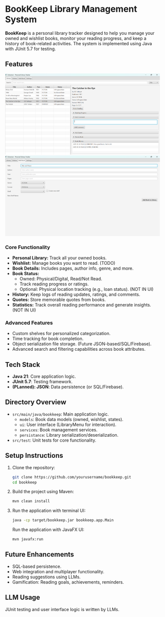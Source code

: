 # BookKeep Library Management System

**BookKeep** is a personal library tracker designed to help you manage your owned and wishlist books, monitor your reading progress, and keep a history of book-related activities. The system is implemented using Java with JUnit 5.7 for testing.

## Features
![Main](images/main_page.png)
![Add](images/add_book.png)


### Core Functionality

- **Personal Library:** Track all your owned books.
- **Wishlist:** Manage books you want to read. (TODO)
- **Book Details:** Includes pages, author info, genre, and more.
- **Book Status:**
  - Owned: Physical/Digital, Read/Not Read.
  - Track reading progress or ratings.
  - Optional: Physical location tracking (e.g., loan status). (NOT IN UI)
- **History:** Keep logs of reading updates, ratings, and comments.
- **Quotes:** Store memorable quotes from books.
- **Statistics:** Track overall reading performance and generate insights. (NOT IN UI)

### Advanced Features

- Custom shelves for personalized categorization.
- Time tracking for book completion.
- Object serialization file storage. (Future JSON-based/SQL/Firebase).  
- Advanced search and filtering capabilities across book attributes.

## Tech Stack

- **Java 21**: Core application logic.
- **JUnit 5.7**: Testing framework.
- **(PLanned): JSON**: Data persistence (or SQL/Firebase).

## Directory Overview

- `src/main/java/bookkeep`: Main application logic.
  - `models`: Book data models (owned, wishlist, states).
  - `ui`: User interface (LibraryMenu for interaction).
  - `services`: Book management services.
  - `persistance`: Library serialization/deserialization.
- `src/test`: Unit tests for core functionality.

## Setup Instructions

1. Clone the repository:

   ```bash
   git clone https://github.com/yourusername/bookkeep.git
   cd bookkeep
   ```

2. Build the project using Maven:

   ```bash
   mvn clean install
   ```

3. Run the application with terminal UI:

   ```bash
   java -cp target/bookkeep.jar bookkeep.app.Main
   ```

   Run the application with JavaFX UI:

   ```bash
   mvn javafx:run
   ```

## Future Enhancements

- SQL-based persistence.
- Web integration and multiplayer functionality.
- Reading suggestions using LLMs.
- Gamification: Reading goals, achievements, reminders.

## LLM Usage
JUnit testing and user interface logic is written by LLMs.
